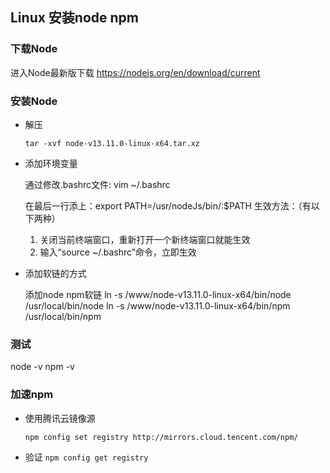 ## Linux 安装node npm

### 下载Node

进入Node最新版下载 https://nodejs.org/en/download/current

### 安装Node
- 解压

   `tar -xvf node-v13.11.0-linux-x64.tar.xz`

- 添加环境变量

    通过修改.bashrc文件:
    vim ~/.bashrc

    在最后一行添上：export PATH=/usr/nodeJs/bin/:$PATH
    生效方法：（有以下两种）
    1.  关闭当前终端窗口，重新打开一个新终端窗口就能生效
    2.  输入“source ~/.bashrc”命令，立即生效

- 添加软链的方式

    添加node npm软链
    ln -s /www/node-v13.11.0-linux-x64/bin/node /usr/local/bin/node
    ln -s /www/node-v13.11.0-linux-x64/bin/npm /usr/local/bin/npm

### 测试
node -v
npm -v

### 加速npm

- 使用腾讯云镜像源

    `npm config set registry http://mirrors.cloud.tencent.com/npm/`

- 验证
    `npm config get registry`

